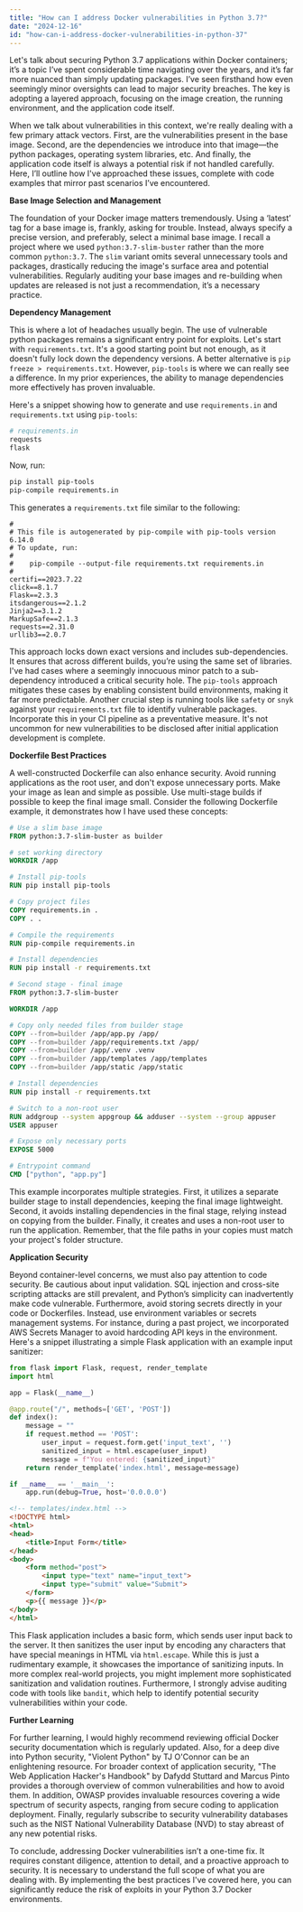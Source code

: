 ```yaml
---
title: "How can I address Docker vulnerabilities in Python 3.7?"
date: "2024-12-16"
id: "how-can-i-address-docker-vulnerabilities-in-python-37"
---
```


Let's talk about securing Python 3.7 applications within Docker containers; it’s a topic I’ve spent considerable time navigating over the years, and it’s far more nuanced than simply updating packages. I’ve seen firsthand how even seemingly minor oversights can lead to major security breaches. The key is adopting a layered approach, focusing on the image creation, the running environment, and the application code itself.

When we talk about vulnerabilities in this context, we're really dealing with a few primary attack vectors. First, are the vulnerabilities present in the base image. Second, are the dependencies we introduce into that image—the python packages, operating system libraries, etc. And finally, the application code itself is always a potential risk if not handled carefully. Here, I’ll outline how I've approached these issues, complete with code examples that mirror past scenarios I’ve encountered.

**Base Image Selection and Management**

The foundation of your Docker image matters tremendously. Using a ‘latest’ tag for a base image is, frankly, asking for trouble. Instead, always specify a precise version, and preferably, select a minimal base image. I recall a project where we used `python:3.7-slim-buster` rather than the more common `python:3.7`. The `slim` variant omits several unnecessary tools and packages, drastically reducing the image's surface area and potential vulnerabilities. Regularly auditing your base images and re-building when updates are released is not just a recommendation, it’s a necessary practice.

**Dependency Management**

This is where a lot of headaches usually begin. The use of vulnerable python packages remains a significant entry point for exploits. Let's start with `requirements.txt`. It's a good starting point but not enough, as it doesn't fully lock down the dependency versions. A better alternative is `pip freeze > requirements.txt`. However, `pip-tools` is where we can really see a difference. In my prior experiences, the ability to manage dependencies more effectively has proven invaluable.

Here's a snippet showing how to generate and use `requirements.in` and `requirements.txt` using `pip-tools`:

```python
# requirements.in
requests
flask
```

Now, run:
```bash
pip install pip-tools
pip-compile requirements.in
```

This generates a `requirements.txt` file similar to the following:

```text
#
# This file is autogenerated by pip-compile with pip-tools version 6.14.0
# To update, run:
#
#    pip-compile --output-file requirements.txt requirements.in
#
certifi==2023.7.22
click==8.1.7
Flask==2.3.3
itsdangerous==2.1.2
Jinja2==3.1.2
MarkupSafe==2.1.3
requests==2.31.0
urllib3==2.0.7
```

This approach locks down exact versions and includes sub-dependencies. It ensures that across different builds, you’re using the same set of libraries. I've had cases where a seemingly innocuous minor patch to a sub-dependency introduced a critical security hole. The `pip-tools` approach mitigates these cases by enabling consistent build environments, making it far more predictable. Another crucial step is running tools like `safety` or `snyk` against your `requirements.txt` file to identify vulnerable packages. Incorporate this in your CI pipeline as a preventative measure. It's not uncommon for new vulnerabilities to be disclosed after initial application development is complete.

**Dockerfile Best Practices**

A well-constructed Dockerfile can also enhance security. Avoid running applications as the root user, and don't expose unnecessary ports. Make your image as lean and simple as possible. Use multi-stage builds if possible to keep the final image small. Consider the following Dockerfile example, it demonstrates how I have used these concepts:

```dockerfile
# Use a slim base image
FROM python:3.7-slim-buster as builder

# set working directory
WORKDIR /app

# Install pip-tools
RUN pip install pip-tools

# Copy project files
COPY requirements.in .
COPY . .

# Compile the requirements
RUN pip-compile requirements.in

# Install dependencies
RUN pip install -r requirements.txt

# Second stage - final image
FROM python:3.7-slim-buster

WORKDIR /app

# Copy only needed files from builder stage
COPY --from=builder /app/app.py /app/
COPY --from=builder /app/requirements.txt /app/
COPY --from=builder /app/.venv .venv
COPY --from=builder /app/templates /app/templates
COPY --from=builder /app/static /app/static

# Install dependencies
RUN pip install -r requirements.txt

# Switch to a non-root user
RUN addgroup --system appgroup && adduser --system --group appuser
USER appuser

# Expose only necessary ports
EXPOSE 5000

# Entrypoint command
CMD ["python", "app.py"]
```

This example incorporates multiple strategies. First, it utilizes a separate builder stage to install dependencies, keeping the final image lightweight. Second, it avoids installing dependencies in the final stage, relying instead on copying from the builder. Finally, it creates and uses a non-root user to run the application. Remember, that the file paths in your copies must match your project's folder structure.

**Application Security**

Beyond container-level concerns, we must also pay attention to code security. Be cautious about input validation. SQL injection and cross-site scripting attacks are still prevalent, and Python’s simplicity can inadvertently make code vulnerable. Furthermore, avoid storing secrets directly in your code or Dockerfiles. Instead, use environment variables or secrets management systems. For instance, during a past project, we incorporated AWS Secrets Manager to avoid hardcoding API keys in the environment. Here's a snippet illustrating a simple Flask application with an example input sanitizer:

```python
from flask import Flask, request, render_template
import html

app = Flask(__name__)

@app.route("/", methods=['GET', 'POST'])
def index():
    message = ""
    if request.method == 'POST':
        user_input = request.form.get('input_text', '')
        sanitized_input = html.escape(user_input)
        message = f"You entered: {sanitized_input}"
    return render_template('index.html', message=message)

if __name__ == '__main__':
    app.run(debug=True, host='0.0.0.0')
```

```html
<!-- templates/index.html -->
<!DOCTYPE html>
<html>
<head>
    <title>Input Form</title>
</head>
<body>
    <form method="post">
        <input type="text" name="input_text">
        <input type="submit" value="Submit">
    </form>
    <p>{{ message }}</p>
</body>
</html>
```

This Flask application includes a basic form, which sends user input back to the server. It then sanitizes the user input by encoding any characters that have special meanings in HTML via `html.escape`. While this is just a rudimentary example, it showcases the importance of sanitizing inputs. In more complex real-world projects, you might implement more sophisticated sanitization and validation routines. Furthermore, I strongly advise auditing code with tools like `bandit`, which help to identify potential security vulnerabilities within your code.

**Further Learning**

For further learning, I would highly recommend reviewing official Docker security documentation which is regularly updated. Also, for a deep dive into Python security, "Violent Python" by TJ O'Connor can be an enlightening resource. For broader context of application security, "The Web Application Hacker's Handbook" by Dafydd Stuttard and Marcus Pinto provides a thorough overview of common vulnerabilities and how to avoid them. In addition, OWASP provides invaluable resources covering a wide spectrum of security aspects, ranging from secure coding to application deployment. Finally, regularly subscribe to security vulnerability databases such as the NIST National Vulnerability Database (NVD) to stay abreast of any new potential risks.

To conclude, addressing Docker vulnerabilities isn’t a one-time fix. It requires constant diligence, attention to detail, and a proactive approach to security. It is necessary to understand the full scope of what you are dealing with. By implementing the best practices I've covered here, you can significantly reduce the risk of exploits in your Python 3.7 Docker environments.
